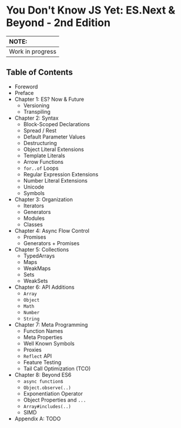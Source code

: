 # You Don't Know JS Yet: ES.Next & Beyond - 2nd Edition

| NOTE: |
| :--- |
| Work in progress |

## Table of Contents

* Foreword
* Preface
* Chapter 1: ES? Now & Future
    * Versioning
    * Transpiling
* Chapter 2: Syntax
    * Block-Scoped Declarations
    * Spread / Rest
    * Default Parameter Values
    * Destructuring
    * Object Literal Extensions
    * Template Literals
    * Arrow Functions
    * `for..of` Loops
    * Regular Expression Extensions
    * Number Literal Extensions
    * Unicode
    * Symbols
* Chapter 3: Organization
    * Iterators
    * Generators
    * Modules
    * Classes
* Chapter 4: Async Flow Control
    * Promises
    * Generators + Promises
* Chapter 5: Collections
    * TypedArrays
    * Maps
    * WeakMaps
    * Sets
    * WeakSets
* Chapter 6: API Additions
    * `Array`
    * `Object`
    * `Math`
    * `Number`
    * `String`
* Chapter 7: Meta Programming
    * Function Names
    * Meta Properties
    * Well Known Symbols
    * Proxies
    * `Reflect` API
    * Feature Testing
    * Tail Call Optimization (TCO)
* Chapter 8: Beyond ES6
    * `async function`s
    * `Object.observe(..)`
    * Exponentiation Operator
    * Object Properties and `...`
    * `Array#includes(..)`
    * SIMD
* Appendix A: TODO
